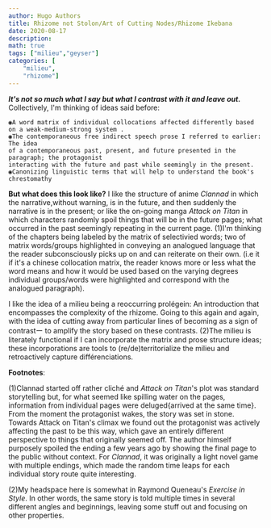 ```yaml
---
author: Hugo Authors
title: Rhizome not Stolon/Art of Cutting Nodes/Rhizome Ikebana
date: 2020-08-17
description:
math: true
tags: ["milieu","geyser"]
categories: [
    "milieu",
    "rhizome"]
---
```



***It's not so much what I  say but what I contrast with it and leave out.***
Collectively, I'm thinking of ideas said before:
```
◉A word matrix of individual collocations affected differently based on a weak-medium-strong system .
◉The contemporaneous free indirect speech prose I referred to earlier: The idea
of a contemporaneous past, present, and future presented in the paragraph; the protagonist
interacting with the future and past while seemingly in the present.
◉Canonizing linguistic terms that will help to understand the book's chrestomathy
```


__But what does this look like?__ I like the structure of anime *Clannad* in which the narrative,without warning,
is in the future, and then suddenly the narrative is in the present; or like the on-going manga *Attack on Titan* in which characters randomly spoil things
that will be in the future pages; what occurred in the past seemingly repeating in the current page. (1)I'm thinking
of the chapters being labeled by the matrix of selectivied words; two of matrix words/groups highlighted in conveying an
analogued language that the reader subconsciously picks up on and can reiterate on their own. (i.e it if it's a
chinese collocation matrix, the reader knows more or less what the word means and how it would be used based on
the varying degrees individual groups/words were highlighted and correspond with the analogued paragraph).

I like the idea of a milieu being a reoccurring prolégein: An introduction that encompasses the complexity of the rhizome.
Going to this again and again, with the idea of cutting away from particular lines of becoming as a sign of contrastー to amplify the story
based on these contrasts. (2)The milieu is literately functional if I can incorporate the matrix and prose structure ideas; these incorporations
are tools to (re/de)territorialize the milieu and retroactively capture différenciations.

**Footnotes**:

(1)Clannad started off rather cliché and *Attack on Titan*'s  plot was standard storytelling but, for what seemed like spilling water on the pages, information from individual pages were deluged{arrived at the same time}. From the moment the protagonist wakes, the story was set in stone. Towards Attack on Titan's climax we found out the protagonist was actively affecting the past to be this way, which gave an entirely different perspective to things that originally seemed off. The author himself purposely spoiled the ending a few years ago by showing the final page to the public without context. For *Clannad*, it was originally a light novel game with multiple endings, which made the random time leaps for each individual story route quite interesting.

(2)My headspace here is somewhat in Raymond Queneau's *Exercise in Style*. In other words, the same story is told multiple times in several different angles and beginnings, leaving some stuff out and focusing on other properties.
